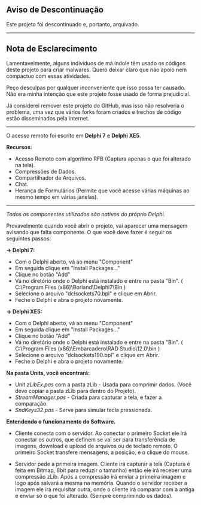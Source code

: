 
## Aviso de Descontinuação
Este projeto foi descontinuado e, portanto, arquivado.

---
## Nota de Esclarecimento
Lamentavelmente, alguns indivíduos de má índole têm usado os códigos deste projeto para criar malwares. Quero deixar claro que não apoio nem compactuo com essas atividades.

Peço desculpas por qualquer inconveniente que isso possa ter causado. Não era minha intenção que este projeto fosse usado de forma prejudicial.

Já considerei remover este projeto do GitHub, mas isso não resolveria o problema, uma vez que vários forks foram criados e trechos de código estão disseminados pela internet.

---

O acesso remoto foi escrito em **Delphi 7** e **Delphi XE5**.

<strong>Recursos:</strong>
* Acesso Remoto com algorítimo RFB (Captura apenas o que foi alterado na tela).
* Compressões de Dados.
* Compartilhador de Arquivos.
* Chat.
* Herança de Formulários (Permite que você acesse várias máquinas ao mesmo tempo em várias janelas).

------------------------------------------------------------------------------

*Todos os componentes utilizados são nativos do próprio Delphi.*

Provavelmente quando você abrir o projeto, vai aparecer uma mensagem avisando que falta componente.
O que você deve fazer é seguir os seguintes passos:


<strong>-> Delphi 7:</strong>
* Com o Delphi aberto, vá ao menu "Component"
* Em seguida clique em "Install Packages..."
* Clique no botão "Add"
* Vá no diretório onde o Delphi está instalado e entre na pasta "Bin". ( C:\Program Files (x86)\Borland\Delphi7\Bin )
* Selecione o arquivo "dclsockets70.bpl" e clique em Abrir.
* Feche o Delphi e abra o projeto novamente.

<strong>-> Delphi XE5:</strong>
* Com o Delphi aberto, vá ao menu "Component"
* Em seguida clique em "Install Packages..."
* Clique no botão "Add"
* Vá no diretório onde o Delphi está instalado e entre na pasta "Bin". ( C:\Program Files (x86)\Embarcadero\RAD Studio\12.0\bin )
* Selecione o arquivo "dclsockets190.bpl" e clique em Abrir.
* Feche o Delphi e abra o projeto novamente.


<strong>Na pasta Units, você encontrará:</strong>
* Unit <i>zLibEx.pas</i> com a pasta zLib - Usada para comprimir dados. (Você deve copiar a pasta zLib para dentro do Projeto).
* <i>StreamManager.pas</i> - Criada para capturar a tela, e fazer a comparação.
* <i>SndKeys32.pas</i> - Serve para simular tecla pressionada.

<strong>Entendendo o funcionamento do Software.</strong>

* Cliente conecta com o servidor. Ao conectar o primeiro Socket ele irá conectar os outros,
que definem se vai ser para transferência de imagens, download e upload de arquivos ou de teclado remoto.
O primeiro Socket transfere mensagens, a posição, e o clique do mouse.

* Servidor pede a primeira imagem. Cliente irá capturar a tela (Captura é feita em Bitmap, 8bit para reduzir o tamanho)
então ele irá receber uma compressão zLib. Após a compressão irá enviar a primeira
imagem e logo após salvará a mesma na memória.
Quando o servidor receber a imagem ele irá requisitar outra, onde o cliente irá comparar com a antiga e enviar só
o que foi alterado. (Sempre comprimindo os dados).
